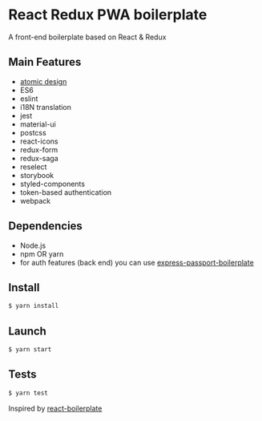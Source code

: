 # React Redux PWA boilerplate

A front-end boilerplate based on React & Redux

## Main Features
- [atomic design](http://bradfrost.com/blog/post/atomic-web-design/)
- ES6
- eslint
- i18N translation
- jest
- material-ui
- postcss
- react-icons
- redux-form
- redux-saga
- reselect
- storybook
- styled-components
- token-based authentication
- webpack

## Dependencies
- Node.js
- npm OR yarn
- for auth features (back end) you can use [express-passport-boilerplate](https://github.com/alexander-elgin/express-passport-boilerplate)

## Install
```sh
$ yarn install
```

## Launch
```sh
$ yarn start
```

## Tests
```sh
$ yarn test
```

Inspired by [react-boilerplate](https://github.com/react-boilerplate/react-boilerplate)
